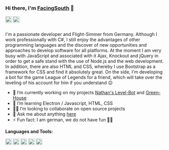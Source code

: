 ### Hi there, I'm [FacingSouth](https://www.facing-south.com) 👋

<a href="https://twitter.com/_Facing_South_">
  <img align="left" alt="FacingSouth | Twitter" width="21px" src="https://facing-south.com/img/twitter.svg" />
</a>
<a href="https://discord.gg/VK4k3Br">
  <img align="left" alt="FacingSouth" width="21px" src="https://facing-south.com/img/discord.svg" />
</a>

<br />
<br />

I'm a passionate developer and Flight-Simmer from Germany. Although I work professionally with C#, I still enjoy the advantages of other programming languages and the discover of new opportunities and approaches to develop software for all platforms. At the moment I am very busy with JavaScript and associated with it Ajax, Knockout and jQuery in order to get a safe stand with the use of Node.js and the web development. In addition, there are also HTML and CSS, whereby I use Bootstrap as a framework for CSS and find it absolutely great. On the side, I'm developing a bot for the game League of Legends for a friend, which will take over the leveling of his account for him if you understand :wink:

- 🔭 I’m currently working on my projects [Nathan's Level-Bot](https://github.com/Facing-South/NathansLevelBot) and [Green-House](https://github.com/Facing-South/GreenHouse)
- 🌱 I’m learning Electron / Javascript, HTML, CSS
- 🧑‍💻 I’m looking to collaborate on open source projects
- 💬 Ask me about anything [here](https://www.facing-south.com)
- ⚡ Fun fact: I am german, we do not have fun 🤷‍♂️

**Languages and Tools:**  

<code><img height="20" src="https://facing-south.com/img/csharp.png"></code>
<code><img height="20" src="https://facing-south.com/img/python.png"></code>
<code><img height="20" src="https://facing-south.com/img/javascript.png"></code>
<code><img height="20" src="https://facing-south.com/img/nodejs.png"></code>
<code><img height="20" src="https://facing-south.com/img/html.png"></code>
